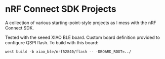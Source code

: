 nRF Connect SDK Projects
========================

A collection of various starting-point-style projects as I mess with the nRF Connect SDK.

Tested with the seeed XIAO BLE board. Custom board definition provided to configure QSPI flash. To build with this
board:

```
west build -b xiao_ble/nrf52840/flash -- -DBOARD_ROOT=../
```

